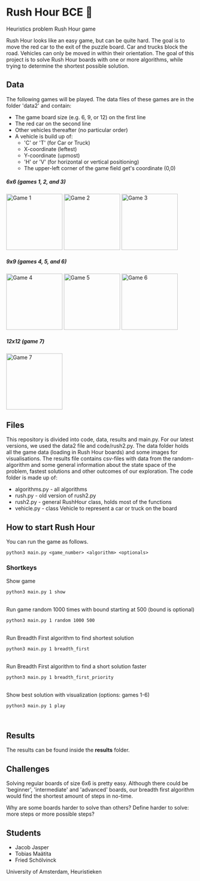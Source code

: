# Rush Hour BCE :car:
Heuristics problem Rush Hour game

Rush Hour looks like an easy game, but can be quite hard. The goal is to move the red car to the exit of the puzzle board. Car and trucks block the road. Vehicles can only be moved in within their orientation. The goal of this project is to solve Rush Hour boards with one or more algorithms, while trying to determine the shortest possible solution.



## Data
The following games will be played. The data files of these games are in the folder 'data2' and contain:
* The game board size (e.g. 6, 9, or 12) on the first line
* The red car on the second line
* Other vehicles thereafter (no particular order)
* A vehicle is build up of:
  * 'C' or 'T' (for Car or Truck)
  * X-coordinate (leftest)
  * Y-coordinate (upmost)
  * 'H' or 'V' (for horizontal or vertical positioning)
  * The upper-left corner of the game field get's coordinate (0,0)


##### 6x6 (games 1, 2, and 3)
<img title = "Game 1" src="http://heuristieken.nl/wiki/images/9/95/Rushhour6x6_1.jpg" width="150" style="max-width:100%;"> <img title = "Game 2" src="http://heuristieken.nl/wiki/images/a/aa/Rushhour6x6_2.jpg" width="150" style="max-width:100%;"> <img title = "Game 3" src="http://heuristieken.nl/wiki/images/c/c7/Rushhour6x6_3.jpg" width="150" style="max-width:100%;">

##### 9x9 (games 4, 5, and 6)
<img title = "Game 4" src="http://heuristieken.nl/wiki/images/9/96/Rushhour9x9_1.jpg" width="150" style="max-width:100%;"> <img title = "Game 5" src="http://heuristieken.nl/wiki/images/1/1e/Rushhour9x9_2.jpg" width="150" style="max-width:100%;"> <img title = "Game 6" src="http://heuristieken.nl/wiki/images/9/95/Rushhour9x9_3.jpg" width="150" style="max-width:100%;">

##### 12x12 (game 7)
<img title = "Game 7" src="http://heuristieken.nl/wiki/images/2/26/Rushhour12x12_1.jpg" width="150" style="max-width:100%;">


## Files
This repository is divided into code, data, results and main.py. For our latest versions, we used the data2 file and code/rush2.py. The data folder holds all the game data (loading in Rush Hour boards) and some images for visualisations. The results file contains csv-files with data from the random-algorithm and some general information about the state space of the problem, fastest solutions and other outcomes of our exploration. The code folder is made up of:
* algorithms.py - all algorithms
* rush.py - old version of rush2.py
* rush2.py - general RushHour class, holds most of the functions
* vehicle.py - class Vehicle to represent a car or truck on the board


## How to start Rush Hour
You can run the game as follows.
```
python3 main.py <game_number> <algorithm> <optionals>
```

### Shortkeys
Show game
```
python3 main.py 1 show
```
<br/>Run game random 1000 times with bound starting at 500 (bound is optional)
```
python3 main.py 1 random 1000 500
```
<br/>Run Breadth First algorithm to find shortest solution
```
python3 main.py 1 breadth_first
```
<br/>Run Breadth First algorithm to find a short solution faster
```
python3 main.py 1 breadth_first_priority
```
<br/>Show best solution with visualization (options: games 1-6)
```
python3 main.py 1 play
```
<br/>


## Results
The results can be found inside the **results** folder.

## Challenges
Solving regular boards of size 6x6 is pretty easy. Although there could be 'beginner', 'intermediate' and 'advanced' boards, our breadth first algorithm would find the shortest amount of steps in no-time. 

Why are some boards harder to solve than others?
Define harder to solve: more steps or more possible steps?

## Students
* Jacob Jasper
* Tobias Maätita
* Fried Schölvinck

University of Amsterdam, Heuristieken
